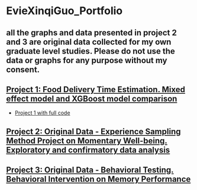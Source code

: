 # EvieXinqiGuo_Portfolio

## all the graphs and data presented in project 2 and 3 are original data collected for my own graduate level studies. Please do not use the data or graphs for any purpose without my consent. 

## [Project 1: Food Delivery Time Estimation. Mixed effect model and XGBoost model comparison](https://github.com/EvieXinqiGuo/EvieXinqiGuo_Portfolio/blob/main/Food%20Delivery%20Time%20Expectation/readme.md)
- [Project 1 with full code](https://eviexinqiguo.github.io/2023/01/09/code-review.html)


## [Project 2: Original Data - Experience Sampling Method Project on Momentary Well-being. Exploratory and confirmatory data analysis](https://github.com/EvieXinqiGuo/EvieXinqiGuo_Portfolio/tree/main/Experience%20Sampling%20Project)

## [Project 3: Original Data - Behavioral Testing. Behavioral Intervention on Memory Performance](https://github.com/EvieXinqiGuo/EvieXinqiGuo_Portfolio/blob/main/BehavioralInterventionOnMemory.Rmd)

